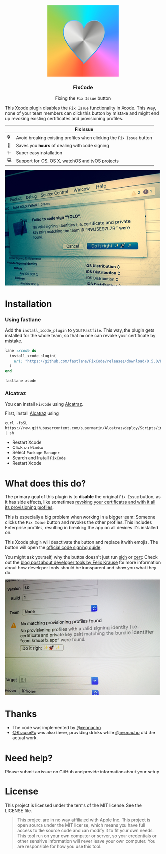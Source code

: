 <p align="center">
<img src="FixCode.jpg" alt="FixCode Logo" width="230" />
</p>

<h3 align="center">
FixCode
</h3>

<p align="center">
Fixing the <code>Fix Issue</code> button
</p>

This Xcode plugin disables the `Fix Issue` functionality in Xcode. This way, none of your team members can click this button by mistake and might end up revoking existing certificates and provisioning profiles.


|  | Fix Issue
----------------------|----------------------------------
:lock: | Avoid breaking existing profiles when clicking the `Fix Issue` button
:rocket: | Saves you **hours** of dealing with code signing
:sparkles: | Super easy installation
:computer: | Support for iOS, OS X, watchOS and tvOS projects

<img src="FixIssueButton.jpg" alt="Fix Issue" width="500" />

# Installation

### Using fastlane

Add the `install_xcode_plugin` to your `Fastfile`. This way, the plugin gets installed for the whole team, so that no one can revoke your certificate by mistake.

```ruby
lane :xcode do
  install_xcode_plugin(
    url: "https://github.com/fastlane/FixCode/releases/download/0.5.0/FixCode.xcplugin.zip"
  )
end
```

```
fastlane xcode
```

### Alcatraz
You can install `FixCode` using [Alcatraz](http://alcatraz.io/). 

First, install [Alcatraz](http://alcatraz.io/) using

```
curl -fsSL https://raw.githubusercontent.com/supermarin/Alcatraz/deploy/Scripts/install.sh | sh
```

- Restart Xcode
- Click on `Window`
- Select `Package Manager`
- Search and Install `FixCode`
- Restart Xcode

# What does this do?

The primary goal of this plugin is to **disable** the original `Fix Issue` button, as it has side effects, like sometimes [revoking your certificates and with it all its provisioning profiles](https://raw.githubusercontent.com/fastlane/sigh/master/assets/SignErrors.png).

This is especially a big problem when working in a bigger team: Someone clicks the `Fix Issue` button and revokes the other profiles. This includes Enterprise profiles, resulting in breaking the app on all devices it's installed on.

This Xcode plugin will deactivate the button and replace it with emojis. The button will open the [official code signing guide](https://github.com/fastlane/fastlane/blob/master/docs/CodeSigning.md).

You might ask yourself, why the button doesn't just run [sigh](https://github.com/fastlane/sigh) or [cert](https://github.com/fastlane/cert): Check out the [blog post about developer tools by Felix Krause](https://krausefx.com/blog/ios-tools) for more information about how developer tools should be transparent and show you what they do.

<img src="FixIssueButton2.jpg" alt="Fix Issue" width="500" />

# Thanks

- The code was implemented by [@neonacho](https://twitter.com/neonacho)
- [@KrauseFx](https://twitter.com/KrauseFx) was also there, providing drinks while [@neonacho](https://twitter.com/neonacho) did the actual work.

# Need help?
Please submit an issue on GitHub and provide information about your setup

# License
This project is licensed under the terms of the MIT license. See the LICENSE file.

> This project are in no way affiliated with Apple Inc. This project is open source under the MIT license, which means you have full access to the source code and can modify it to fit your own needs. This tool run on your own computer or server, so your credentials or other sensitive information will never leave your own computer. You are responsible for how you use this tool.

